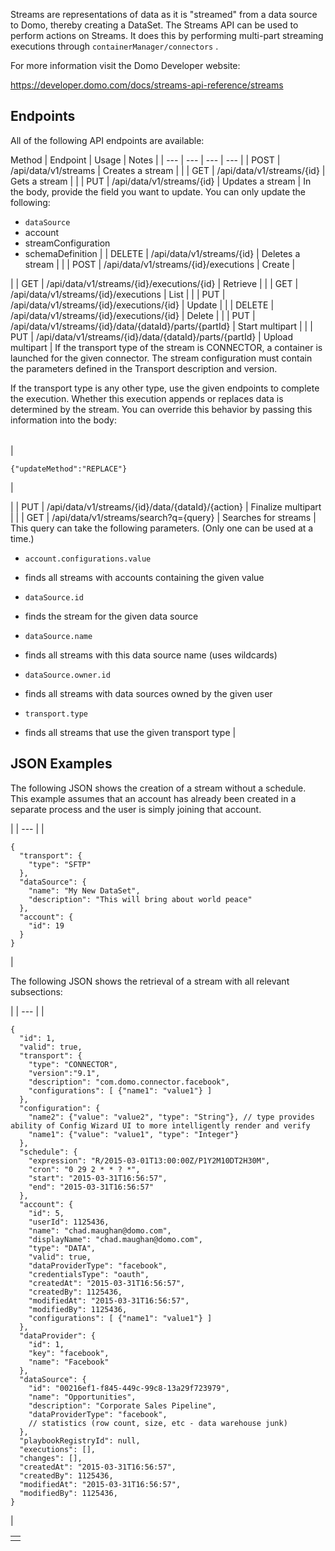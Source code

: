

Streams are representations of data as it is "streamed" from a data source to Domo, thereby creating a DataSet. The Streams API can be used to perform actions on Streams. It does this by performing multi-part streaming executions through
 `containerManager/connectors`
 .


 For more information visit the Domo Developer website:

https://developer.domo.com/docs/streams-api-reference/streams

Endpoints
-----------

All of the following API endpoints are available:


 Method
  |
 Endpoint
  |
 Usage
  |
 Notes
  |
| --- | --- | --- | --- |
|
 POST
  |
 /api/data/v1/streams
  |
 Creates a stream
  |  |
|
 GET
  |
 /api/data/v1/streams/{id}
  |
 Gets a stream
  |  |
|
 PUT
  |
 /api/data/v1/streams/{id}
  |
 Updates a stream
  |
 In the body, provide the field you want to update. You can only update the following:
 * `dataSource`
* account
* streamConfiguration
* schemaDefinition
 |
|
 DELETE
  |
 /api/data/v1/streams/{id}
  |
 Deletes a stream
  |  |
|
 POST
  |
 /api/data/v1/streams/{id}/executions
  |
 Create
  |


 |
|
 GET
  |
 /api/data/v1/streams/{id}/executions/{id}
  |
 Retrieve
  |  |
|
 GET
  |
 /api/data/v1/streams/{id}/executions
  |
 List
  |  |
|
 PUT
  |
 /api/data/v1/streams/{id}/executions/{id}
  |
 Update
  |  |
|
 DELETE
  |
 /api/data/v1/streams/{id}/executions/{id}
  |
 Delete
  |  |
|
 PUT
  |
 /api/data/v1/streams/{id}/data/{dataId}/parts/{partId}
  |
 Start multipart
  |  |
|
 PUT
  |
 /api/data/v1/streams/{id}/data/{dataId}/parts/{partId}
  |
 Upload multipart
  |
 If the transport type of the stream is CONNECTOR, a container is launched for the given connector. The stream configuration must contain the parameters defined in the Transport description and version.


 If the transport type is any other type, use the given endpoints to complete the execution. Whether this execution appends or replaces data is determined by the stream. You can override this behavior by passing this information into the body:


|  |
| --- |
|
```
{"updateMethod":"REPLACE"}
```
 |


 |
|
 PUT
  |
 /api/data/v1/streams/{id}/data/{dataId}/{action}
  |
 Finalize multipart
  |  |
|
 GET
  |
 /api/data/v1/streams/search?q={query}
  |
 Searches for streams
  |
 This query can take the following parameters. (Only one can be used at a time.)
 * `account.configurations.value`
 - finds all streams with accounts containing the given value
* `dataSource.id`
 - finds the stream for the given data source
* `dataSource.name`
 - finds all streams with this data source name (uses wildcards)
* `dataSource.owner.id`
 - finds all streams with data sources owned by the given user
* `transport.type`
 - finds all streams that use the given transport type
 |

JSON Examples
---------------

The following JSON shows the creation of a stream without a schedule. This example assumes that an account has already been created in a separate process and the user is simply joining that account.

  |
| --- |
|
```
{
  "transport": {
    "type": "SFTP"
  },
  "dataSource": {
    "name": "My New DataSet",
    "description": "This will bring about world peace"
  },
  "account": {
    "id": 19
  }
}
```
 |

The following JSON shows the retrieval of a stream with all relevant subsections:

  |
| --- |
|
```
{
  "id": 1,
  "valid": true,
  "transport": {
    "type": "CONNECTOR",
    "version":"9.1",
    "description": "com.domo.connector.facebook",
    "configurations": [ {"name1": "value1"} ]
  },
  "configuration": {
    "name2": {"value": "value2", "type": "String"}, // type provides ability of Config Wizard UI to more intelligently render and verify
    "name1": {"value": "value1", "type": "Integer"}
  },
  "schedule": {
    "expression": "R/2015-03-01T13:00:00Z/P1Y2M10DT2H30M",
    "cron": "0 29 2 * * ? *",
    "start": "2015-03-31T16:56:57",
    "end": "2015-03-31T16:56:57"
  },
  "account": {
    "id": 5,
    "userId": 1125436,
    "name": "chad.maughan@domo.com",
    "displayName": "chad.maughan@domo.com",
    "type": "DATA",
    "valid": true,
    "dataProviderType": "facebook",
    "credentialsType": "oauth",
    "createdAt": "2015-03-31T16:56:57",
    "createdBy": 1125436,
    "modifiedAt": "2015-03-31T16:56:57",
    "modifiedBy": 1125436,
    "configurations": [ {"name1": "value1"} ]
  },
  "dataProvider": {
    "id": 1,
    "key": "facebook",
    "name": "Facebook"
  },
  "dataSource": {
    "id": "00216ef1-f845-449c-99c8-13a29f723979",
    "name": "Opportunities",
    "description": "Corporate Sales Pipeline",
    "dataProviderType": "facebook",
    // statistics (row count, size, etc - data warehouse junk)
  },
  "playbookRegistryId": null,
  "executions": [],
  "changes": [],
  "createdAt": "2015-03-31T16:56:57",
  "createdBy": 1125436,
  "modifiedAt": "2015-03-31T16:56:57",
  "modifiedBy": 1125436,
}
```
 |


|  |
| --- |
|  |


